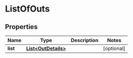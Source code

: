 # ListOfOuts

## Properties
Name | Type | Description | Notes
------------ | ------------- | ------------- | -------------
**list** | [**List&lt;OutDetails&gt;**](OutDetails.md) |  |  [optional]
